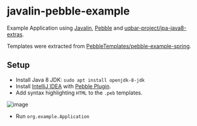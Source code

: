 # javalin-pebble-example

Example Application using [Javalin](https://javalin.io/), 
[Pebble](https://pebbletemplates.io/) and
[uqbar-project/jpa-java8-extras](https://github.com/uqbar-project/jpa-java8-extras). 

Templates were extracted from 
[PebbleTemplates/pebble-example-spring](https://github.com/PebbleTemplates/pebble-example-spring).

## Setup

- Install Java 8 JDK: `sudo apt install openjdk-8-jdk`
- Install [IntelliJ IDEA](https://www.jetbrains.com/idea/) with 
  [Pebble Plugin](https://github.com/bjansen/pebble-intellij).
- Add syntax highlighting `HTML` to the `.peb` templates.

![image](https://user-images.githubusercontent.com/39303639/164774184-352aa3ad-429d-4c86-92ac-aaf64bfbcfd0.png)

- Run `org.example.Application`
